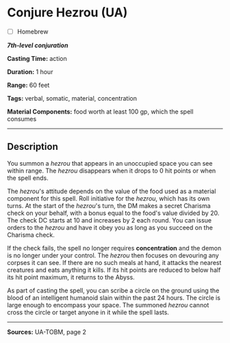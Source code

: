 # Conjure Hezrou (UA)

- [ ] Homebrew

***7th-level conjuration***

**Casting Time:** action

**Duration:** 1 hour

**Range:** 60 feet

**Tags:** verbal, somatic, material, concentration

**Material Components:** food worth at least 100 gp, which the spell consumes

---

## Description
You summon a *hezrou* that appears in an unoccupied space you can see within range.
The *hezrou* disappears when it drops to 0 hit points or when the spell ends.

The *hezrou*'s attitude depends on the value of the food used as a material component for this spell.
Roll initiative for the *hezrou*, which has its own turns.
At the start of the *hezrou*'s turn, the DM makes a secret Charisma check on your behalf, with a bonus equal to the food's value divided by 20.
The check DC starts at 10 and increases by 2 each round.
You can issue orders to the *hezrou* and have it obey you as long as you succeed on the Charisma check.

If the check fails, the spell no longer requires **concentration** and the demon is no longer under your control.
The *hezrou* then focuses on devouring any corpses it can see.
If there are no such meals at hand, it attacks the nearest creatures and eats anything it kills.
If its hit points are reduced to below half its hit point maximum, it returns to the Abyss.

As part of casting the spell, you can scribe a circle on the ground using the blood of an intelligent humanoid slain within the past 24 hours.
The circle is large enough to encompass your space.
The summoned *hezrou* cannot cross the circle or target anyone in it while the spell lasts.

---

**Sources:** UA-TOBM, page 2
